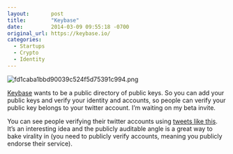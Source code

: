 ```yaml
---
layout:       post
title:        "Keybase"
date:         2014-03-09 09:55:18 -0700
original_url: https://keybase.io/
categories:
  - Startups
  - Crypto
  - Identity
---
```


  ![fd1caba1bbd90039c524f5d75391c994.png](/attachments/fd1caba1bbd90039c524f5d75391c994/image.png)  

  [Keybase](http://keybase.io)  wants to be a public directory of public keys. So you can add your public keys and verify your identity and accounts, so people can verify your public key belongs to your twitter account. I’m waiting on my beta invite. 

 You can see people verifying their twitter accounts using  [tweets like this](https://twitter.com/harper/status/442364425643630592). It’s an interesting idea and the publicly auditable angle is a great way to bake virality in (you need to publicly verify accounts, meaning you publicly endorse their service). 
